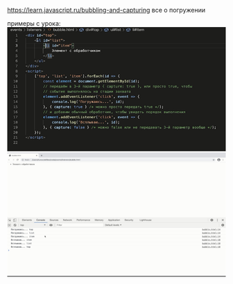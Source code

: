 https://learn.javascript.ru/bubbling-and-capturing все о погружении

примеры с урока:
![alt text](sreenshots/prop-exp.png "Описание всплытия")
![alt text](sreenshots/prop-exp-2.png "Пример работы")
